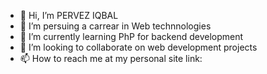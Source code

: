 - 👋 Hi, I’m PERVEZ IQBAL
- 👀 I’m persuing a carrear in Web technnologies
- 🌱 I’m currently learning PhP for backend development
- 💞️ I’m looking to collaborate on web development projects
- 📫 How to reach me at my personal site link:

<!---
Pervez121/Pervez121 is a ✨ special ✨ repository because its `README.md` (this file) appears on your GitHub profile.
You can click the Preview link to take a look at your changes.
--->
